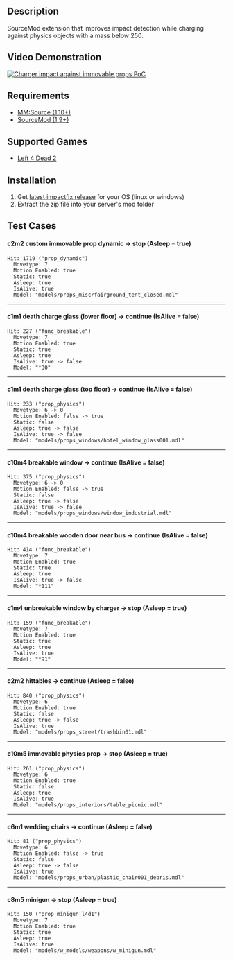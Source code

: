 Description
------
SourceMod extension that improves impact detection while charging against physics objects with a mass below 250.

Video Demonstration
------
[![Charger impact against immovable props PoC](http://img.youtube.com/vi/TJ6Twi9qg68/default.jpg)](https://www.youtube.com/watch?v=TJ6Twi9qg68 "Charger impact against immovable props PoC")

Requirements
------
- [MM:Source (1.10+)](https://www.sourcemm.net/)
- [SourceMod (1.9+)](https://www.sourcemod.net/)

Supported Games
------
- [Left 4 Dead 2](https://store.steampowered.com/app/550/Left_4_Dead_2/)

Installation
------
1. Get [latest impactfix release](https://github.com/shqke/impactfix/actions) for your OS (linux or windows)
2. Extract the zip file into your server's mod folder

Test Cases
------
#### c2m2 custom immovable prop dynamic -> stop (Asleep = true)
```
Hit: 1719 ("prop_dynamic")
  Movetype: 7
  Motion Enabled: true
  Static: true
  Asleep: true
  IsAlive: true
  Model: "models/props_misc/fairground_tent_closed.mdl"
```
---
#### c1m1 death charge glass (lower floor) -> continue (IsAlive = false)
```
Hit: 227 ("func_breakable")
  Movetype: 7
  Motion Enabled: true
  Static: true
  Asleep: true
  IsAlive: true -> false
  Model: "*30"
```
------
#### c1m1 death charge glass (top floor) -> continue (IsAlive = false)
```
Hit: 233 ("prop_physics")
  Movetype: 6 -> 0
  Motion Enabled: false -> true
  Static: false
  Asleep: true -> false
  IsAlive: true -> false
  Model: "models/props_windows/hotel_window_glass001.mdl"
```
------
#### c10m4 breakable window -> continue (IsAlive = false)
```
Hit: 375 ("prop_physics")
  Movetype: 6 -> 0
  Motion Enabled: false -> true
  Static: false
  Asleep: true -> false
  IsAlive: true -> false
  Model: "models/props_windows/window_industrial.mdl"
```
------
#### c10m4 breakable wooden door near bus -> continue (IsAlive = false)
```
Hit: 414 ("func_breakable")
  Movetype: 7
  Motion Enabled: true
  Static: true
  Asleep: true
  IsAlive: true -> false
  Model: "*111"
```
------
#### c1m4 unbreakable window by charger -> stop (Asleep = true)
```
Hit: 159 ("func_breakable")
  Movetype: 7
  Motion Enabled: true
  Static: true
  Asleep: true
  IsAlive: true
  Model: "*91"
```
------
#### c2m2 hittables -> continue (Asleep = false)
```
Hit: 840 ("prop_physics")
  Movetype: 6
  Motion Enabled: true
  Static: false
  Asleep: true -> false
  IsAlive: true
  Model: "models/props_street/trashbin01.mdl"
```
------
#### c10m5 immovable physics prop -> stop (Asleep = true)
```
Hit: 261 ("prop_physics")
  Movetype: 6
  Motion Enabled: true
  Static: false
  Asleep: true
  IsAlive: true
  Model: "models/props_interiors/table_picnic.mdl"
```
------
#### c6m1 wedding chairs -> continue (Asleep = false)
```
Hit: 81 ("prop_physics")
  Movetype: 6
  Motion Enabled: false -> true
  Static: false
  Asleep: true -> false
  IsAlive: true
  Model: "models/props_urban/plastic_chair001_debris.mdl"
```
------
#### c8m5 minigun -> stop (Asleep = true)
```
Hit: 150 ("prop_minigun_l4d1")
  Movetype: 7
  Motion Enabled: true
  Static: true
  Asleep: true
  IsAlive: true
  Model: "models/w_models/weapons/w_minigun.mdl"
```
